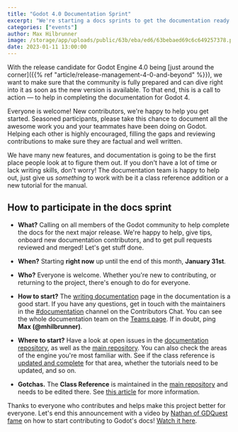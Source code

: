```yaml
---
title: "Godot 4.0 Documentation Sprint"
excerpt: "We're starting a docs sprints to get the documentation ready for Godot Engine 4.0 release! Together, we can improve everyone's experience using the new version."
categories: ["events"]
author: Max Hilbrunner
image: /storage/app/uploads/public/63b/eba/ed6/63bebaed69c6c649257378.png
date: 2023-01-11 13:00:00
---
```


With the release candidate for Godot Engine 4.0 being [just around the corner]({{% ref "article/release-management-4-0-and-beyond" %}}), we want to make sure that the community is fully prepared and can dive right into it as soon as the new version is available. To that end, this is a call to action — to help in completing the documentation for Godot 4.

Everyone is welcome! New contributors, we're happy to help you get started. Seasoned participants, please take this chance to document all the awesome work you and your teammates have been doing on Godot. Helping each other is highly encouraged, filling the gaps and reviewing contributions to make sure they are factual and well written.

We have many new features, and documentation is going to be the first place people look at to figure them out. If you don't have a lot of time or lack writing skills, don't worry! The documentation team is happy to help out, just give us _something_ to work with be it a class reference addition or a new tutorial for the manual.

## How to participate in the docs sprint

- **What?** Calling on all members of the Godot community to help complete the docs for the next major release. We're happy to help, give tips, onboard new documentation contributors, and to get pull requests reviewed and merged! Let's get stuff done.

- **When?** Starting **right now** up until the end of this month, **January 31st**.

- **Who?** Everyone is welcome. Whether you're new to contributing, or returning to the project, there's enough to do for everyone.

- **How to start?** The [writing documentation](https://docs.godotengine.org/en/latest/contributing/documentation/) page in the documentation is a good start. If you have any questions, get in touch with the maintainers in the [#documentation](https://chat.godotengine.org/channel/documentation) channel on the Contributors Chat. You can see the whole documentation team on the [Teams page](https://godotengine.org/teams#documentation). If in doubt, ping **Max (@mhilbrunner)**.

- **Where to start?** Have a look at open issues in the [documentation repository](https://github.com/godotengine/godot-docs/issues), as well as the [main repository](https://github.com/godotengine/godot/issues?q=is%3Aopen+is%3Aissue+label%3Adocumentation+milestone%3A4.0). You can also check the areas of the engine you're most familiar with. See if the class reference is [updated and complete](https://godotengine.github.io/doc-status/) for that area, whether the tutorials need to be updated, and so on.

- **Gotchas.** The **Class Reference** is maintained in the [main repository](https://github.com/godotengine/godot/tree/master/doc/classes) and needs to be edited there. See [this article](https://docs.godotengine.org/en/latest/contributing/documentation/updating_the_class_reference.html) for more information.

Thanks to everyone who contributes and helps make this project better for everyone. Let's end this announcement with a video by [Nathan of GDQuest fame](https://www.gdquest.com/) on how to start contributing to Godot's docs! [Watch it here](https://www.youtube.com/watch?v=5jeHXxeX-JY).
